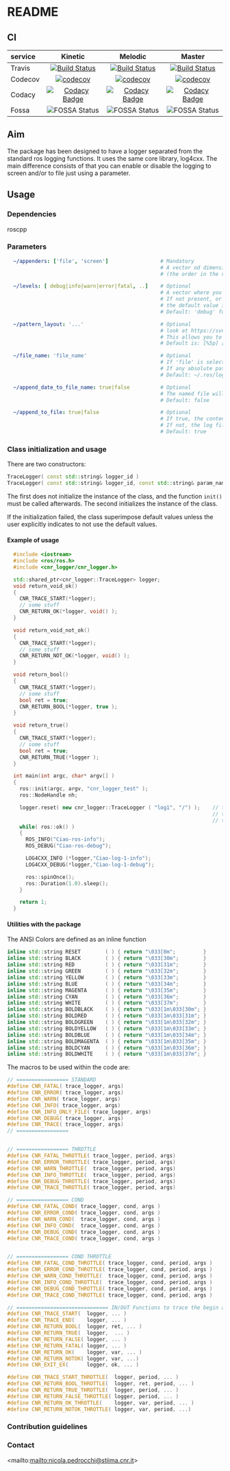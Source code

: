 # README #

## CI ##

| service   | Kinetic                                                                                                                                        | Melodic                                                                                                                                                      | Master                                                                                                                                                       |
|:----------|:----------------------------------------------------------------------------------------------------------------------------------------------:|:------------------------------------------------------------------------------------------------------------------------:|:-------------------------------------------------------------------------------------------:|
| Travis    | [![Build Status](https://travis-ci.org/CNR-STIIMA-IRAS/cnr_logger.svg?branch=kinetic-devel)](https://travis-ci.org/CNR-STIIMA-IRAS/cnr_logger) | [![Build Status](https://travis-ci.org/CNR-STIIMA-IRAS/cnr_logger.svg?branch=melodic-devel)](https://travis-ci.org/CNR-STIIMA-IRAS/cnr_logger)    | [![Build Status](https://travis-ci.org/CNR-STIIMA-IRAS/cnr_logger.svg?branch=master)](https://travis-ci.org/CNR-STIIMA-IRAS/cnr_logger)             |
| Codecov   | [![codecov](https://codecov.io/gh/CNR-STIIMA-IRAS/cnr_logger/branch/master/graph/badge.svg)](https://codecov.io/gh/CNR-STIIMA-IRAS/cnr_logger) | [![codecov](https://codecov.io/gh/CNR-STIIMA-IRAS/cnr_logger/branch/master/graph/badge.svg)](https://codecov.io/gh/CNR-STIIMA-IRAS/cnr_logger) | [![codecov](https://codecov.io/gh/CNR-STIIMA-IRAS/cnr_logger/branch/master/graph/badge.svg)](https://codecov.io/gh/CNR-STIIMA-IRAS/cnr_logger) |
| Codacy    | [![Codacy Badge](https://api.codacy.com/project/badge/Grade/7f1834c02aa84b959ee9b7529deb48d6)](https://app.codacy.com/gh/CNR-STIIMA-IRAS/cnr_logger?utm_source=github.com&utm_medium=referral&utm_content=CNR-STIIMA-IRAS/cnr_logger&utm_campaign=Badge_Grade_Dashboard) | [![Codacy Badge](https://api.codacy.com/project/badge/Grade/7f1834c02aa84b959ee9b7529deb48d6)](https://app.codacy.com/gh/CNR-STIIMA-IRAS/cnr_logger?utm_source=github.com&utm_medium=referral&utm_content=CNR-STIIMA-IRAS/cnr_logger&utm_campaign=Badge_Grade_Dashboard)  | [![Codacy Badge](https://api.codacy.com/project/badge/Grade/7f1834c02aa84b959ee9b7529deb48d6)](https://app.codacy.com/gh/CNR-STIIMA-IRAS/cnr_logger?utm_source=github.com&utm_medium=referral&utm_content=CNR-STIIMA-IRAS/cnr_logger&utm_campaign=Badge_Grade_Dashboard)  |
| Fossa     |![FOSSA Status](https://app.fossa.com/api/projects/git%2Bgithub.com%2FCNR-STIIMA-IRAS%2Fcnr_logger.svg?type=shield)                           |  ![FOSSA Status](https://app.fossa.com/api/projects/git%2Bgithub.com%2FCNR-STIIMA-IRAS%2Fcnr_logger.svg?type=shield) | ![FOSSA Status](https://app.fossa.com/api/projects/git%2Bgithub.com%2FCNR-STIIMA-IRAS%2Fcnr_logger.svg?type=shield)|

## Aim ##

The package has been designed to have a logger separated from the standard ros logging functions. It uses the same core library, log4cxx. The main difference consists of that you can enable or disable the logging to screen and/or to file just using a parameter.

## Usage ##

### Dependencies ###

roscpp

### Parameters ###

```yaml
  ~/appenders: ['file', 'screen']                 # Mandatory
                                                  # A vector od dimension 1 or 2, where you can select if the output will be streamed to file, to screen or to both
                                                  # (the order in the vector is not important)

  ~/levels: [ debug|info|warn|error|fatal, ..]    # Optional
                                                  # A vector where you can select the verbosity level for each appender.
                                                  # If not present, or if the size of the vector is different from the dimension of the appenders,
                                                  # the default value is superimposed.
                                                  # Default: 'debug' for all the appenders

  ~/pattern_layout: '...'                         # Optional
                                                  # look at https://svn.apache.org/repos/asf/logging/site/trunk/docs/log4cxx/apidocs/classlog4cxx_1_1_pattern_layout.html"
                                                  # This allows you to define the log pattern.
                                                  # Default is: [%5p] [%d{HH:mm:ss,SSS}][%r][%M:%L]: %m%n

  ~/file_name: 'file_name'                        # Optional
                                                  # If 'file' is selected, this is the path of the log file.
                                                  # If any absolute path is indicated it saves under the default location.
                                                  # Default: ~/.ros/log/[logger_id].log

  ~/append_date_to_file_name: true|false          # Optional
                                                  # The named file will be appended with the YYMMDD-HH:MM::SS of creation
                                                  # Default: false

  ~/append_to_file: true|false                    # Optional
                                                  # If true, the content is appended to file. The new content starts with a clear header (with data and start time).
                                                  # If not, the log file is overwritten.
                                                  # Default: true
```

### Class initialization and usage ###

There are two constructors:

```cpp
TraceLogger( const std::string& logger_id )
TraceLogger( const std::string& logger_id, const std::string& param_namespace, const bool star_header )
```

The first does not initialize the instance of the class, and the function `init()` must be called afterwards.
The second initializes the instance of the class.

If the initialization failed, the class superimpose default values unless the user explicitly indicates to not use the default values.

#### Example of usage ####

```cpp
  #include <iostream>
  #include <ros/ros.h>
  #include <cnr_logger/cnr_logger.h>

  std::shared_ptr<cnr_logger::TraceLogger> logger;
  void return_void_ok()
  {
    CNR_TRACE_START(*logger);
    // some stuff
    CNR_RETURN_OK(*logger, void() );
  }

  void return_void_not_ok()
  {
    CNR_TRACE_START(*logger);
    // some stuff
    CNR_RETURN_NOT_OK(*logger, void() );
  }

  void return_bool()
  {
    CNR_TRACE_START(*logger);
    // some stuff
    bool ret = true;
    CNR_RETURN_BOOL(*logger, true );
  }

  void return_true()
  {
    CNR_TRACE_START(*logger);
    // some stuff
    bool ret = true;
    CNR_RETURN_TRUE(*logger );
  }

  int main(int argc, char* argv[] )
  {
    ros::init(argc, argv, "cnr_logger_test" );
    ros::NodeHandle nh;

    logger.reset( new cnr_logger::TraceLogger ( "log1", "/") );    // the first parameters is an ID for the logger,
                                                                   // the second parameter is the namespace where
                                                                   // to find the configuration parameters
    while( ros::ok() )
    {
      ROS_INFO("Ciao-ros-info");
      ROS_DEBUG("Ciao-ros-debug");

      LOG4CXX_INFO (*logger,"Ciao-log-1-info");
      LOG4CXX_DEBUG(*logger,"Ciao-log-1-debug");

      ros::spinOnce();
      ros::Duration(1.0).sleep();
    }

    return 1;
  }
```

#### Utilities with the package ####

The ANSI Colors are defined as an inline function

```cpp
inline std::string RESET        ( ) { return "\033[0m";         }
inline std::string BLACK        ( ) { return "\033[30m";        }
inline std::string RED          ( ) { return "\033[31m";        }
inline std::string GREEN        ( ) { return "\033[32m";        }
inline std::string YELLOW       ( ) { return "\033[33m";        }
inline std::string BLUE         ( ) { return "\033[34m";        }
inline std::string MAGENTA      ( ) { return "\033[35m";        }
inline std::string CYAN         ( ) { return "\033[36m";        }
inline std::string WHITE        ( ) { return "\033[37m";        }
inline std::string BOLDBLACK    ( ) { return "\033[1m\033[30m"; }
inline std::string BOLDRED      ( ) { return "\033[1m\033[31m"; }
inline std::string BOLDGREEN    ( ) { return "\033[1m\033[32m"; }
inline std::string BOLDYELLOW   ( ) { return "\033[1m\033[33m"; }
inline std::string BOLDBLUE     ( ) { return "\033[1m\033[34m"; }
inline std::string BOLDMAGENTA  ( ) { return "\033[1m\033[35m"; }
inline std::string BOLDCYAN     ( ) { return "\033[1m\033[36m"; }
inline std::string BOLDWHITE    ( ) { return "\033[1m\033[37m"; }
```

The macros to be used within the code are:

```cpp
// ================= STANDARD
#define CNR_FATAL( trace_logger, args)
#define CNR_ERROR( trace_logger, args)
#define CNR_WARN( trace_logger, args)
#define CNR_INFO( trace_logger, args)
#define CNR_INFO_ONLY_FILE( trace_logger, args)
#define CNR_DEBUG( trace_logger, args)
#define CNR_TRACE( trace_logger, args)
// =================


// ================= THROTTLE
#define CNR_FATAL_THROTTLE( trace_logger, period, args)
#define CNR_ERROR_THROTTLE( trace_logger, period, args)
#define CNR_WARN_THROTTLE(  trace_logger, period, args)
#define CNR_INFO_THROTTLE(  trace_logger, period, args)
#define CNR_DEBUG_THROTTLE( trace_logger, period, args)
#define CNR_TRACE_THROTTLE( trace_logger, period, args)

// ================= COND
#define CNR_FATAL_COND( trace_logger, cond, args )
#define CNR_ERROR_COND( trace_logger, cond, args )
#define CNR_WARN_COND(  trace_logger, cond, args )
#define CNR_INFO_COND(  trace_logger, cond, args )
#define CNR_DEBUG_COND( trace_logger, cond, args )
#define CNR_TRACE_COND( trace_logger, cond, args )


// ================= COND THROTTLE
#define CNR_FATAL_COND_THROTTLE( trace_logger, cond, period, args )
#define CNR_ERROR_COND_THROTTLE( trace_logger, cond, period, args )
#define CNR_WARN_COND_THROTTLE(  trace_logger, cond, period, args )
#define CNR_INFO_COND_THROTTLE(  trace_logger, cond, period, args )
#define CNR_DEBUG_COND_THROTTLE( trace_logger, cond, period, args )
#define CNR_TRACE_COND_THROTTLE( trace_logger, cond, period, args )

// ============================== IN/OUT Functions to trace the begin and the end of a function
#define CNR_TRACE_START(  logger, ... )
#define CNR_TRACE_END(    logger, ... )
#define CNR_RETURN_BOOL(  logger, ret, ... )
#define CNR_RETURN_TRUE(  logger,  ... )
#define CNR_RETURN_FALSE( logger, ... )
#define CNR_RETURN_FATAL( logger, ... )
#define CNR_RETURN_OK(    logger, var, ... )
#define CNR_RETURN_NOTOK( logger, var, ...)
#define CNR_EXIT_EX(      logger, ok, ... )

#define CNR_TRACE_START_THROTTLE(  logger, period, ... )
#define CNR_RETURN_BOOL_THROTTLE(  logger, ret, period, ... )
#define CNR_RETURN_TRUE_THROTTLE(  logger, period, ... )
#define CNR_RETURN_FALSE_THROTTLE( logger, period, ... )
#define CNR_RETURN_OK_THROTTLE(    logger, var, period, ... )
#define CNR_RETURN_NOTOK_THROTTLE( logger, var, period, ...)
```

### Contribution guidelines ###

### Contact ###

<mailto:<mailto:nicola.pedrocchi@stiima.cnr.it>>
